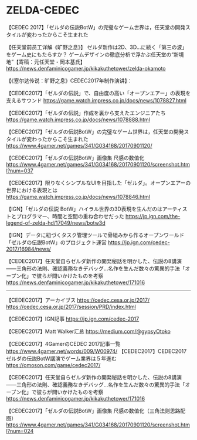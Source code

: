 # ZELDA-CEDEC
【CEDEC 2017】「ゼルダの伝説BotW」の完璧なゲーム世界は，任天堂の開発スタイルが変わったからこそ生まれた

【任天堂前员工详解《旷野之息》】
ゼルダ新作は2D、3D…に続く「第三の波」をゲーム史にもたらすか？ ゲームデザインの徹底分析で浮かぶ任天堂の“新境地”【寄稿：元任天堂・岡本基氏】
https://news.denfaminicogamer.jp/kikakuthetower/zelda-okamoto

【《塞尔达传说：旷野之息》CEDEC2017年制作演讲】：

【CEDEC2017】「ゼルダの伝説」で、自由度の高い「オープンエアー」の表現を支えるサウンド
https://game.watch.impress.co.jp/docs/news/1078827.html

【CEDEC2017】「ゼルダの伝説」作成を裏から支えたエンジニアたち
https://game.watch.impress.co.jp/docs/news/1078888.html

【CEDEC2017】「ゼルダの伝説BotW」の完璧なゲーム世界は，任天堂の開発スタイルが変わったからこそ生まれた
https://www.4gamer.net/games/341/G034168/20170901120/

【CEDEC2017】「ゼルダの伝説BotW」画像集 尺感の数值化
https://www.4gamer.net/games/341/G034168/20170901120/screenshot.html?num=037

【CEDEC2017】限りなくシンプルなUIを目指した「ゼルダ」。オープンエアーの世界における表現とは
https://game.watch.impress.co.jp/docs/news/1078846.html

【IGN】「ゼルダの伝説 BotW」ハイラル世界の3D表現を生んだのはアーティストとプログラマー、時間と空間の重ね合わせだった
https://jp.ign.com/the-legend-of-zelda-hd/17049/news/botw3d

【IGN】データに紐づくタスク管理ツールで骨組みから作るオープンワールド「ゼルダの伝説BotW」のプロジェクト運営
https://jp.ign.com/cedec-2017/16984/news/

【CEDEC2017】任天堂自らゼルダ新作の開発秘話を明かした、伝説の8講演――三角形の法則、確認義務なきデバッグ…名作を生んだ数々の驚異的手法「オープン化」で彼らが問いかけたものを考察
https://news.denfaminicogamer.jp/kikakuthetower/171016

----

【CEDEC2017】アーカイブス
https://cedec.cesa.or.jp/2017/
https://cedec.cesa.or.jp/2017/session/PRD/index.html

【CEDEC2017】IGN記事
https://jp.ign.com/cedec-2017

【CEDEC2017】Matt Walker汇总
https://medium.com/@gypsyOtoko

【CEDEC2017】4GamerのCEDEC 2017記事一覧
https://www.4gamer.net/words/009/W00974/
【CEDEC2017】CEDEC2017ゼルダの伝説BotW講演でゲーム業界は５年進む
https://omoson.com/game/cedec2017/

【CEDEC2017】任天堂自らゼルダ新作の開発秘話を明かした、伝説の8講演――三角形の法則、確認義務なきデバッグ…名作を生んだ数々の驚異的手法「オープン化」で彼らが問いかけたものを考察
https://news.denfaminicogamer.jp/kikakuthetower/171016

【CEDEC2017】「ゼルダの伝説BotW」画像集 尺感の数值化（三角法则思路配图）
https://www.4gamer.net/games/341/G034168/20170901120/screenshot.html?num=024
